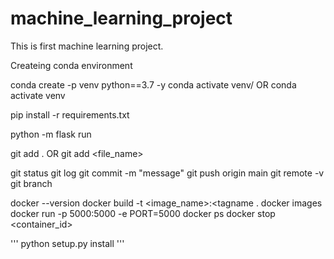 # machine_learning_project
This is first machine learning project.


Createing conda environment

conda create -p venv python==3.7 -y
conda activate venv/ OR conda activate venv

pip install -r requirements.txt
    
python -m flask run

git add . OR git add <file_name>

git status
git log
git commit -m "message"
git push origin main
git remote -v
git branch

docker --version
docker build -t <image_name>:<tagname .
docker images
docker run -p 5000:5000 -e PORT=5000 <imageid>
docker ps
docker stop <container_id>

'''
python setup.py install
'''



